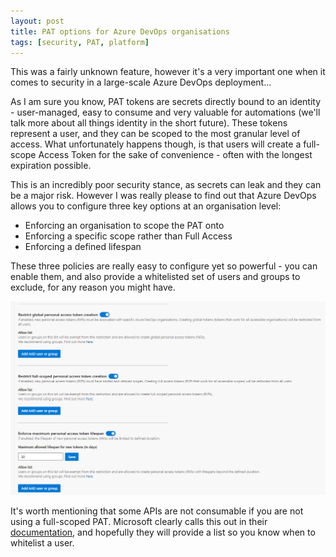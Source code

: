 ```yaml
---
layout: post
title: PAT options for Azure DevOps organisations
tags: [security, PAT, platform]
---
```

This was a fairly unknown feature, however it's a very important one when it comes to security in a large-scale Azure DevOps deployment...

As I am sure you know, PAT tokens are secrets directly bound to an identity - user-managed, easy to consume and very valuable for automations (we'll talk more about all things identity in the short future). These tokens represent a user, and they can be scoped to the most granular level of access. What unfortunately happens though, is that users will create a full-scope Access Token for the sake of convenience - often with the longest expiration possible.

This is an incredibly poor security stance, as secrets can leak and they can be a major risk. However I was really please to find out that Azure DevOps allows you to configure three key options at an organisation level:

- Enforcing an organisation to scope the PAT onto
- Enforcing a specific scope rather than Full Access
- Enforcing a defined lifespan

These three policies are really easy to configure yet so powerful - you can enable them, and also provide a whitelisted set of users and groups to exclude, for any reason you might have.

![](/images/posts/2022-01-30_16-27-39.png)

It's worth mentioning that some APIs are not consumable if you are not using a full-scoped PAT. Microsoft clearly calls this out in their [documentation](https://docs.microsoft.com/en-us/azure/devops/organizations/accounts/manage-pats-with-policies-for-administrators?view=azure-devops), and hopefully they will provide a list so you know when to whitelist a user.



